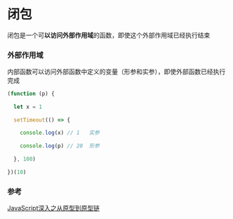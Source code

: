# 闭包

闭包是一个可**以访问外部作用域**的函数，即使这个外部作用域已经执行结束

### 外部作用域

内部函数可以访问外部函数中定义的变量（形参和实参），即使外部函数已经执行完成

```javascript
(function (p) {
  
  let x = 1
  
  setTimeout(() => {
    
    console.log(x) // 1   实参
    
    console.log(p) // 20  形参
    
  }, 100)
  
})(10)
```

### 参考
[JavaScript深入之从原型到原型链](https://github.com/mqyqingfeng/Blog/issues/2)
